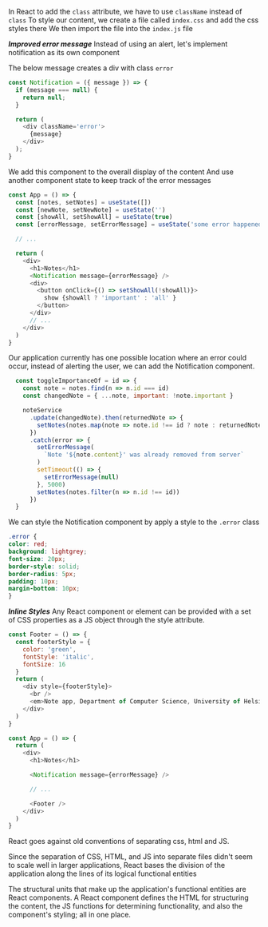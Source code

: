 In React to add the `class` attribute, we have to use `className` instead of `class`
To style our content, we create a file called `index.css` and add the css styles there
We then import the file into the `index.js` file


***Improved error message***
Instead of using an alert, let's implement notification as its own component

The below message creates a div with class `error`
```js
const Notification = ({ message }) => {
  if (message === null) {
    return null;
  }

  return (
    <div className='error'>
      {message}
    </div>
  );
}
```

We add this component to the overall display of the content
And use another component state to keep track of the error messages

```js
const App = () => {
  const [notes, setNotes] = useState([]) 
  const [newNote, setNewNote] = useState('')
  const [showAll, setShowAll] = useState(true)
  const [errorMessage, setErrorMessage] = useState('some error happened...')

  // ...

  return (
    <div>
      <h1>Notes</h1>
      <Notification message={errorMessage} />
      <div>
        <button onClick={() => setShowAll(!showAll)}>
          show {showAll ? 'important' : 'all' }
        </button>
      </div>      
      // ...
    </div>
  )
}
```

Our application currently has one possible location where an error could occur, instead of alerting the user, we can add the Notification component.

```js
  const toggleImportanceOf = id => {
    const note = notes.find(n => n.id === id)
    const changedNote = { ...note, important: !note.important }

    noteService
      .update(changedNote).then(returnedNote => {
        setNotes(notes.map(note => note.id !== id ? note : returnedNote))
      })
      .catch(error => {
        setErrorMessage(
          `Note '${note.content}' was already removed from server`
        )
        setTimeout(() => {
          setErrorMessage(null)
        }, 5000)
        setNotes(notes.filter(n => n.id !== id))
      })
  }
  ```

  We can style the Notification component by apply a style to the `.error` class
  ```css
  .error {
  color: red;
  background: lightgrey;
  font-size: 20px;
  border-style: solid;
  border-radius: 5px;
  padding: 10px;
  margin-bottom: 10px;
}
```

***Inline Styles***
Any React component or element can be provided with a set of CSS properties as a JS object through the style attribute.

```js
const Footer = () => {
  const footerStyle = {
    color: 'green',
    fontStyle: 'italic',
    fontSize: 16
  }
  return (
    <div style={footerStyle}>
      <br />
      <em>Note app, Department of Computer Science, University of Helsinki 2022</em>
    </div>
  )
}

const App = () => {
  return (
    <div>
      <h1>Notes</h1>

      <Notification message={errorMessage} />

      // ...  

      <Footer />
    </div>
  )
}
```

React goes against old conventions of separating css, html and JS.

Since the separation of CSS, HTML, and JS into separate files didn't seem to scale well in larger applications, React bases the division of the application along the lines of its logical functional entities

The structural units that make up the application's functional entities are React components. A React component defines the HTML for structuring the content, the JS functions for determining functionality, and also the component's styling; all in one place.
